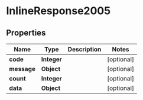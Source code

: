# InlineResponse2005

## Properties
Name | Type | Description | Notes
------------ | ------------- | ------------- | -------------
**code** | **Integer** |  |  [optional]
**message** | **Object** |  |  [optional]
**count** | **Integer** |  |  [optional]
**data** | **Object** |  |  [optional]
